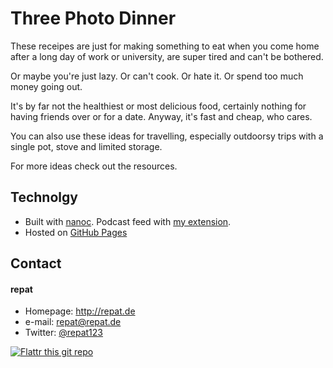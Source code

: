 # Three Photo Dinner
These receipes are just for making something to eat when you come home after a long day of work or university, are super tired and can't be bothered.

Or maybe you're just lazy. Or can't cook. Or hate it. Or spend too much money going out.

It's by far not the healthiest or most delicious food, certainly nothing for having friends over or for a date. Anyway, it's fast and cheap, who cares.

You can also use these ideas for travelling, especially outdoorsy trips with a single pot, stove and limited storage.

For more ideas check out the resources.

## Technolgy
* Built with [nanoc](http://nanoc.ws/). Podcast feed with [my extension](http://repat.de/2015/03/using-nanoc-for-podcast-feeds/).
* Hosted on [GitHub Pages](https://pages.github.com/)


## Contact
#### repat
* Homepage: http://repat.de
* e-mail: repat@repat.de
* Twitter: [@repat123](https://twitter.com/repat123 "repat123 on twitter")

[![Flattr this git repo](http://api.flattr.com/button/flattr-badge-large.png)](https://flattr.com/submit/auto?user_id=repat&url=https://github.com/repat/repat.github.io&title=repat.github.io&language=&tags=github&category=software) 